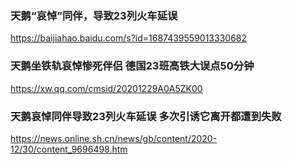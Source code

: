 ### 天鹅“哀悼”同伴，导致23列火车延误
https://baijiahao.baidu.com/s?id=1687439559013330682

### 天鹅坐铁轨哀悼惨死伴侣 德国23班高铁大误点50分钟
https://xw.qq.com/cmsid/20201229A0A5ZK00

### 天鹅哀悼同伴导致23列火车延误 多次引诱它离开都遭到失败 
https://news.online.sh.cn/news/gb/content/2020-12/30/content_9696498.htm
